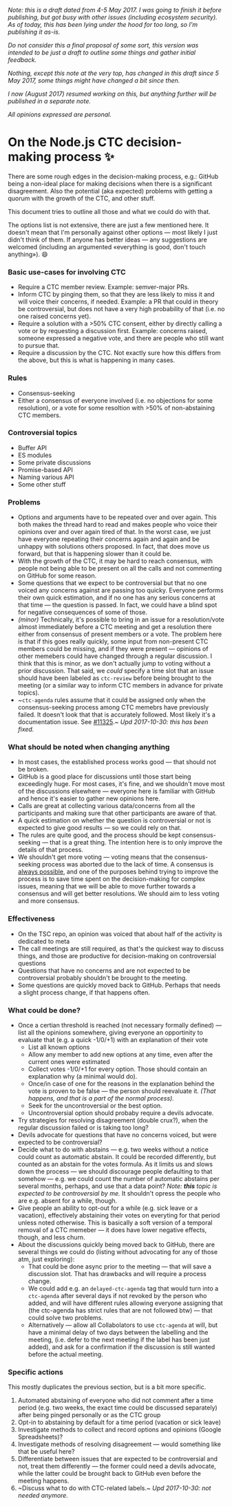 _Note: this is a draft dated from 4-5 May 2017. I was going to finish it before publishing, but got busy with other issues (including ecosystem security). As of today, this has been lying under the hood for too long, so I'm publishing it as-is._

_Do not consider this a final proposal of some sort, this version was intended to be just a draft to outline some things and gather initial feedback._

_Nothing, except this note at the very top, has changed in this draft since 5 May 2017, some things might have changed a bit since then._

_I now (August 2017) resumed working on this, but anything further will be published in a separate note._

_All opinions expressed are personal._

# On the Node.js CTC decision-making process :sparkles:

There are some rough edges in the decision-making process, e.g.: GitHub being a non-ideal place for making decisions when there is a significant disagreement. Also the potential (aka expected) problems with getting a quorum with the growth of the CTC, and other stuff.

This document tries to outline all those and what we could do with that.

The options list is not extensive, there are just a few mentioned here.
It doesn't mean that I'm personally against other options — most likely I just didn't think of them.
If anyone has better ideas — any suggestions are welcomed (including an argumented «everything is good, don't touch anything»). :smile:

### Basic use-cases for involving CTC
* Require a CTC member review.
  Example: semver-major PRs.
* Inform CTC by pinging them, so that they are less likely to miss it and will voice their concerns, if needed.
  Example: a PR that could in theory be controversial, but does not have a very high probability of that (i.e. no one raised concerns yet).
* Require a solution with a >50% CTC consent, either by directly calling a vote or by requesting a discussion first.
  Example: concerns raised, someone expressed a negative vote, and there are people who still want to pursue that.
* Require a discussion by the CTC.
  Not exactly sure how this differs from the above, but this is what is happening in many cases.

### Rules
 * Consensus-seeking
 * Either a consensus of everyone involved (i.e. no objections for some resolution), or a vote for some resoltion with >50% of non-abstaining CTC members.

### Controversial topics
 * Buffer API
 * ES modules
 * Some private discussions
 * Promise-based API
 * Naming various API
 * Some other stuff

### Problems
 * Options and arguments have to be repeated over and over again.
    This both makes the thread hard to read and makes people who voice their opinions over and over again tired of that.
    In the worst case, we just have everyone repeating their concerns again and again and be unhappy with solutions others proposed.
    In fact, that does move us forward, but that is happening slower than it could be.
 * With the growth of the CTC, it may be hard to reach consensus, with people not being able to be present on all the calls and not commenting on GitHub for some reason.
 * Some questions that we expect to be controversial but that no one voiced any concerns against are passing too quicky.
   Everyone performs their own quick estimation, and if no one has any serious concerns at that time — the question is passed. In fact, we could have a blind spot for negative consequences of some of those.
 * _(minor)_ Technically, it's possible to bring in an issue for a resolution/vote almost immediately before a CTC meeting and get a resolution there either from consensus of present members or a vote. The problem here is that if this goes really quickly, some input from non-present CTC members could be missing, and if they were present — opinions of other memebers could have changed through a regular discussion.
   I think that this is minor, as we don't actually jump to voting without a prior discussion.
   That said, we _could_ specify a time slot that an issue should have been labeled as `ctc-review` before being brought to the meeting (or a similar way to inform CTC members in advance for private topics).
 * ~`ctc-agenda` rules assume that it could be assigned only when the consensus-seeking process among CTC memebrs have previously failed. It doesn't look that that is accurately followed. Most likely it's a documentation issue. See [#11325](https://github.com/nodejs/node/issues/11325).~ _Upd 2017-10-30: this has been fixed._

### What should be noted when changing anything
  * In most cases, the established process works good — that should not be broken.
  * GitHub is a good place for discussions until those start being exceedingly huge.
    For most cases, it's fine, and we shouldn't move most of the discussions elsewhere — everyone here is familiar with GitHub and hence it's easier to gather new opinions here.
  * Calls are great at collecting various data/concerns from all the participants and making sure that other participants are aware of that.
  * A quick estimation on whether the question is controversial or not is expected to give good results — so we could rely on that.
  * The rules are quite good, and the process should be kept consensus-seeking — that is a great thing. The intention here is to only improve the details of that process.
  * We shouldn't get more voting — voting means that the consensus-seeking process was aborted due to the lack of time.
    A consensus is [always possible](https://en.wikipedia.org/wiki/Aumann%27s_agreement_theorem), and one of the purposes behind trying to improve the process is to save time spent on the decision-making for complex issues, meaning that we will be able to move further towards a consensus and will get better resolutions. We should aim to less voting and more consensus.

### Effectiveness
 * On the TSC repo, an opinion was voiced that about half of the activity is dedicated to meta
 * The call meetings are still required, as that's the quickest way to discuss things, and those are productive for decision-making on controversial questions
 * Questions that have no concerns and are not expected to be controversial probably shouldn't be brought to the meeting.
 * Some questions are quickly moved back to GitHub. Perhaps that needs a slight process change, if that happens often.

### What could be done?
  * Once a certian threshold is reached (not necessary formally defined) — list all the opinions somewhere, giving everyone an opportinity to evaluate that (e.g. a quick -1/0/+1) with an explanation of their vote
    * List all known options
    * Allow any member to add new options at any time, even after the current ones were estimated
    * Collect votes -1/0/+1 for every option. Those should contain an explanation why (a minimal would do).
    * Once/in case of one for the reasons in the explanation behind the vote is proven to be false — the person should reevaluate it. _(That happens, and that is a part of the normal process)._
    * Seek for the uncontroversial or the best option.
    * Uncontroversial option should probaby require a devils advocate.
  * Try strategies for resolving disagreement (double crux?), when the regular discussion failed or is taking too long?
  * Devils advocate for questions that have no concerns voiced, but were expected to be controversial?
  * Decide what to do with abstains — e.g. two weeks without a notice could count as automatic abstain. It could be recorded differently, but counted as an abstain for the votes formula. As it limits us and slows down the process — we should discourage people defaulting to that somehow — e.g. we could count the number of automatic abstains per several months, perhaps, and use that a data point? _Note: **this** topic is expected to be controversial by me._ It shouldn't opress the people who are e.g. absent for a while, though.
  * Give people an ability to opt-out for a while (e.g. sick leave or a vacation), effectively abstaining their votes on everyting for that period unless noted otherwise. This is basically a soft version of a temporal removal of a CTC memeber — it does have lower negative effects, though, and less churn.
  * About the discussions quickly being moved back to GitHub, there are several things we could do (listing without advocating for any of those atm, just exploring):
    * That could be done async prior to the meeting — that will save a discussion slot. That has drawbacks and will require a process change.
    * We could add e.g. an `delayed-ctc-agenda` tag that would turn into a `ctc-agenda` after several days if not revoked by the person who added, and will have different rules allowing everyone assigning that (the ctc-agenda has strict rules that are not followed btw) — that could solve two problems.
    * Alternatively — allow all Collabolators to use `ctc-agenda` at will, but have a minimal delay of two days between the labelling and the meeting, (i.e. defer to the next meeting if the label has been just added), and ask for a confirmation if the discussion is still wanted before the actual meeting.

### Specific actions

This mostly duplicates the previous section, but is a bit more specific.

 1. Automated abstaining of everyone who did not comment after a time period (e.g. two weeks, the exact time could be discussed separately) after being pinged personally or as the CTC group
 2. Opt-in to abstaining by default for a time period (vacation or sick leave)
 3. Investigate methods to collect and record options and opinions (Google Spreadsheets)?
 4. Investigate methods of resolving disagreement — would something like that be useful here?
 5. Differentiate between issues that are expected to be controversial and not, treat them differently — the former could need a devils advocate, while the latter could be brought back to GitHub even before the meeting happens.
 6. ~Discuss what to do with CTC-related labels.~ _Upd 2017-10-30: not needed anymore._
